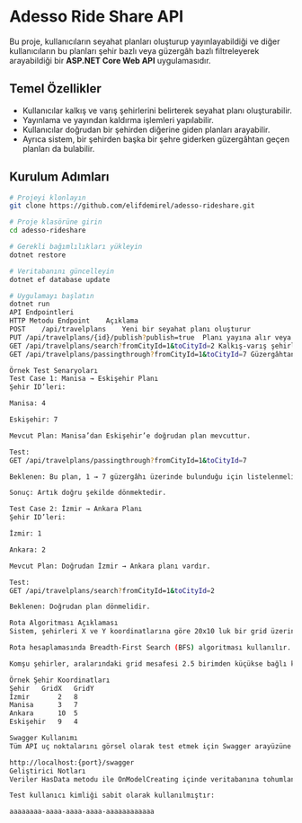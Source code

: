 # Adesso Ride Share API

Bu proje, kullanıcıların seyahat planları oluşturup yayınlayabildiği ve diğer kullanıcıların bu planları şehir bazlı veya güzergâh bazlı filtreleyerek arayabildiği bir **ASP.NET Core Web API** uygulamasıdır.

## Temel Özellikler

- Kullanıcılar kalkış ve varış şehirlerini belirterek seyahat planı oluşturabilir.
- Yayınlama ve yayından kaldırma işlemleri yapılabilir.
- Kullanıcılar doğrudan bir şehirden diğerine giden planları arayabilir.
- Ayrıca sistem, bir şehirden başka bir şehre giderken güzergâhtan geçen planları da bulabilir.

## Kurulum Adımları

```bash
# Projeyi klonlayın
git clone https://github.com/elifdemirel/adesso-rideshare.git

# Proje klasörüne girin
cd adesso-rideshare

# Gerekli bağımlılıkları yükleyin
dotnet restore

# Veritabanını güncelleyin
dotnet ef database update

# Uygulamayı başlatın
dotnet run
API Endpointleri
HTTP Metodu	Endpoint	Açıklama
POST	/api/travelplans	Yeni bir seyahat planı oluşturur
PUT	/api/travelplans/{id}/publish?publish=true	Planı yayına alır veya yayından kaldırır
GET	/api/travelplans/search?fromCityId=1&toCityId=2	Kalkış-varış şehirlerine göre planları listeler
GET	/api/travelplans/passingthrough?fromCityId=1&toCityId=7	Güzergâhtan geçen planları listeler

Örnek Test Senaryoları
Test Case 1: Manisa → Eskişehir Planı
Şehir ID’leri:

Manisa: 4

Eskişehir: 7

Mevcut Plan: Manisa’dan Eskişehir’e doğrudan plan mevcuttur.

Test:
GET /api/travelplans/passingthrough?fromCityId=1&toCityId=7

Beklenen: Bu plan, 1 → 7 güzergâhı üzerinde bulunduğu için listelenmelidir.

Sonuç: Artık doğru şekilde dönmektedir.

Test Case 2: İzmir → Ankara Planı
Şehir ID’leri:

İzmir: 1

Ankara: 2

Mevcut Plan: Doğrudan İzmir → Ankara planı vardır.

Test:
GET /api/travelplans/search?fromCityId=1&toCityId=2

Beklenen: Doğrudan plan dönmelidir.

Rota Algoritması Açıklaması
Sistem, şehirleri X ve Y koordinatlarına göre 20x10 luk bir grid üzerinde değerlendirir.

Rota hesaplamasında Breadth-First Search (BFS) algoritması kullanılır.

Komşu şehirler, aralarındaki grid mesafesi 2.5 birimden küçükse bağlı kabul edilir.

Örnek Şehir Koordinatları
Şehir	GridX	GridY
İzmir	    2	8
Manisa	    3	7
Ankara	    10	5
Eskişehir	9	4

Swagger Kullanımı
Tüm API uç noktalarını görsel olarak test etmek için Swagger arayüzüne şu adresten erişebilirsiniz:

http://localhost:{port}/swagger
Geliştirici Notları
Veriler HasData metodu ile OnModelCreating içinde veritabanına tohumlanmıştır.

Test kullanıcı kimliği sabit olarak kullanılmıştır:

aaaaaaaa-aaaa-aaaa-aaaa-aaaaaaaaaaaa